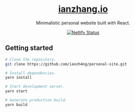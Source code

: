 # <div align="center">[ianzhang.io](https://www.ianzhang.io/)</div>

<p align="center">Minimalistic personal website built with React.</p>

<div align="center">
  <a href="https://app.netlify.com/sites/gallant-villani-e98d0b/deploys" target="_blank">
    <img src="https://api.netlify.com/api/v1/badges/16bcd2bd-2680-4bfb-978f-1ab759f60454/deploy-status" alt="Netlify Status" />
  </a>
</div>

## Getting started

```bash
# Clone the repository.
git clone https://github.com/ianzh4ng/personal-site.git

# Install dependencies.
yarn install

# Start development server.
yarn start

# Generate production build.
yarn build
```

